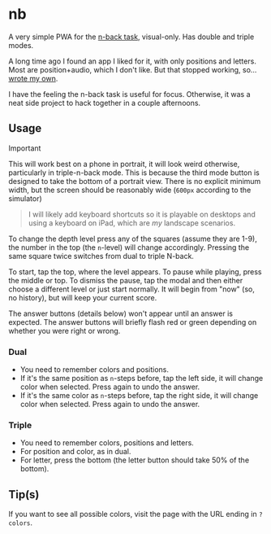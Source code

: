 # nb

A very simple PWA for the [n-back task](https://en.wikipedia.org/wiki/N-back), visual-only.
Has double and triple modes.

A long time ago I found an app I liked for it, with only positions and letters. Most are
position+audio, which I don't like. But that stopped working, so…
[wrote my own](https://www.youtube.com/watch?v=ubPWaDWcOLU).

I have the feeling the n-back task is useful for focus. Otherwise, it was a neat side
project to hack together in a couple afternoons.

## Usage

> [!IMPORTANT]
> This will work best on a phone in portrait, it will look weird otherwise, particularly in triple-n-back mode. This is because the third mode button is designed to take the bottom of a portrait view. There is no explicit minimum width, but the screen should be reasonably wide (`600px` according to the simulator)

> I will likely add keyboard shortcuts so it is playable on desktops and using a keyboard on iPad, which are _my_ landscape scenarios.

To change the depth level press any of the squares (assume they are 1-9), the number in the top (the `n`-level) 
will change accordingly. Pressing the same square twice switches from dual to triple N-back.

To start, tap the top, where the level appears. To pause while playing, press the middle or top. To dismiss the pause,
tap the modal and then either choose a different level or just start normally. It will begin from "now" (so, no history),
but will keep your current score.

The answer buttons (details below) won't appear until an answer is expected. The answer buttons will briefly flash red or green depending on whether you were right or wrong.

### Dual

- You need to remember colors and positions.
- If it's the same position as `n`-steps before, tap the left side, it will change color when selected. Press again to undo the answer.
- If it's the same color as `n`-steps before, tap the right side, it will change color when selected. Press again to undo the answer.

### Triple

- You need to remember colors, positions and letters.
- For position and color, as in dual.
- For letter, press the bottom (the letter button should take 50% of the bottom).

## Tip(s)

If you want to see all possible colors, visit the page with the URL ending in `?colors`.
